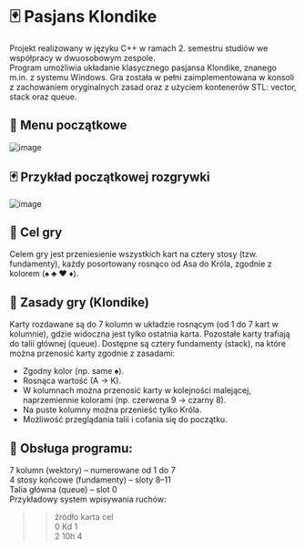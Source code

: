 # 🃏 Pasjans Klondike
Projekt realizowany w języku C++ w ramach 2. semestru studiów we współpracy w dwuosobowym zespole.  
Program umożliwia układanie klasycznego pasjansa Klondike, znanego m.in. z systemu Windows. Gra została w pełni zaimplementowana w konsoli z zachowaniem oryginalnych zasad oraz z użyciem kontenerów STL: vector, stack oraz queue.
## 🧭 Menu początkowe
![image](https://github.com/user-attachments/assets/da540d19-0c15-4317-981f-e7b9c99f093b)
## 🃏 Przykład początkowej rozgrywki
![image](https://github.com/user-attachments/assets/4776854c-c19e-46d1-8e2f-67c055f11258)
## 🎯 Cel gry
Celem gry jest przeniesienie wszystkich kart na cztery stosy (tzw. fundamenty), każdy posortowany rosnąco od Asa do Króla, zgodnie z kolorem (♠ ♣ ♥ ♦).
## 🧩 Zasady gry (Klondike)
Karty rozdawane są do 7 kolumn w układzie rosnącym (od 1 do 7 kart w kolumnie), gdzie widoczna jest tylko ostatnia karta.
Pozostałe karty trafiają do talii głównej (queue).
Dostępne są cztery fundamenty (stack), na które można przenosić karty zgodnie z zasadami:
* Zgodny kolor (np. same ♠).
* Rosnąca wartość (A → K).
* W kolumnach można przenosić karty w kolejności malejącej, naprzemiennie kolorami (np. czerwona 9 → czarny 8).
* Na puste kolumny można przenieść tylko Króla.
* Możliwość przeglądania talii i cofania się do początku.
## 🧠 Obsługa programu:
7 kolumn (wektory) – numerowane od 1 do 7  
4 stosy końcowe (fundamenty) – sloty 8–11  
Talia główna (queue) – slot 0  
Przykładowy system wpisywania ruchów:  
>>źródło karta cel  
>>0 Kd 1  
>>2 10h 4  
